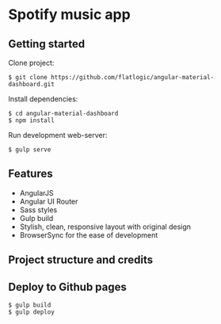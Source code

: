 # Spotify music app



## Getting started

Clone project:

    $ git clone https://github.com/flatlogic/angular-material-dashboard.git

Install dependencies:

    $ cd angular-material-dashboard
    $ npm install
    
Run development web-server:

    $ gulp serve

## Features

* AngularJS
* Angular UI Router
* Sass styles
* Gulp build
* Stylish, clean, responsive layout with original design
* BrowserSync for the ease of development

## Project structure and credits



## Deploy to Github pages  
  
    $ gulp build
    $ gulp deploy

